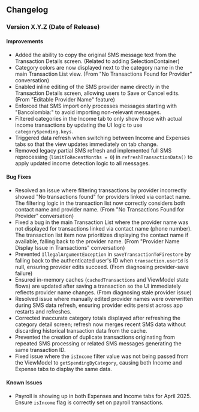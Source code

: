 ## Changelog

### Version X.Y.Z (Date of Release)

#### Improvements

-   Added the ability to copy the original SMS message text from the Transaction Details screen. (Related to adding SelectionContainer)
-   Category colors are now displayed next to the category name in the main Transaction List view. (From "No Transactions Found for Provider" conversation)
-   Enabled inline editing of the SMS provider name directly in the Transaction Details screen, allowing users to Save or Cancel edits. (From "Editable Provider Name" feature)
-   Enforced that SMS import only processes messages starting with "Bancolombia:" to avoid importing non-relevant messages.
-   Filtered categories in the Income tab to only show those with actual income transactions by updating the UI logic to use `categorySpending.keys`.
-   Triggered data refresh when switching between Income and Expenses tabs so that the view updates immediately on tab change.
-   Removed legacy partial SMS refresh and implemented full SMS reprocessing (`limitToRecentMonths = 0`) in `refreshTransactionData()` to apply updated income detection logic to all messages.

#### Bug Fixes

-   Resolved an issue where filtering transactions by provider incorrectly showed "No transactions found" for providers linked via contact name. The filtering logic in the transaction list now correctly considers both contact name and provider name. (From "No Transactions Found for Provider" conversation)
-   Fixed a bug in the main Transaction List where the provider name was not displayed for transactions linked via contact name (phone number). The transaction list item now prioritizes displaying the contact name if available, falling back to the provider name. (From "Provider Name Display Issue in Transactions" conversation)
-   Prevented `IllegalArgumentException` in `saveTransactionToFirestore` by falling back to the authenticated user's ID when `transaction.userId` is null, ensuring provider edits succeed. (From diagnosing provider-save failure)
-   Ensured in-memory caches (`cachedTransactions` and ViewModel state flows) are updated after saving a transaction so the UI immediately reflects provider name changes. (From diagnosing stale provider issue)
-   Resolved issue where manually edited provider names were overwritten during SMS data refresh, ensuring provider edits persist across app restarts and refreshes.
-   Corrected inaccurate category totals displayed after refreshing the category detail screen; refresh now merges recent SMS data without discarding historical transaction data from the cache.
-   Prevented the creation of duplicate transactions originating from repeated SMS processing or related SMS messages generating the same transaction ID.
-   Fixed issue where the `isIncome` filter value was not being passed from the ViewModel to `getSpendingByCategory`, causing both Income and Expense tabs to display the same data.

#### Known Issues

-   Payroll is showing up in both Expenses and Income tabs for April 2025. Ensure `isIncome` flag is correctly set on payroll transactions. 